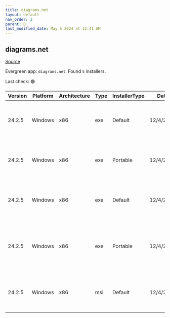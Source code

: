 ```yaml
---
title: diagrams.net
layout: default
nav_order: 2
parent: D
last_modified_date: May 5 2024 at 12:41 AM
---
```


## diagrams.net

[Source](https://www.diagrams.net/)

Evergreen app: `diagrams.net`. Found `5` installers.

Last check: 🟢

| Version | Platform | Architecture | Type | InstallerType | Date      | Size      | URI                                                                                                                                                                                                                                            |
| ------- | -------- | ------------ | ---- | ------------- | --------- | --------- | ---------------------------------------------------------------------------------------------------------------------------------------------------------------------------------------------------------------------------------------------- |
| 24.2.5  | Windows  | x86          | exe  | Default       | 12/4/2024 | 113269320 | [https://github.com/jgraph/drawio-desktop/releases/download/v24.2.5/draw.io-24.2.5-windows-installer.exe](https://github.com/jgraph/drawio-desktop/releases/download/v24.2.5/draw.io-24.2.5-windows-installer.exe)                             |
| 24.2.5  | Windows  | x86          | exe  | Portable      | 12/4/2024 | 113053848 | [https://github.com/jgraph/drawio-desktop/releases/download/v24.2.5/draw.io-24.2.5-windows-no-installer.exe](https://github.com/jgraph/drawio-desktop/releases/download/v24.2.5/draw.io-24.2.5-windows-no-installer.exe)                       |
| 24.2.5  | Windows  | x86          | exe  | Default       | 12/4/2024 | 97535776  | [https://github.com/jgraph/drawio-desktop/releases/download/v24.2.5/draw.io-ia32-24.2.5-windows-32bit-installer.exe](https://github.com/jgraph/drawio-desktop/releases/download/v24.2.5/draw.io-ia32-24.2.5-windows-32bit-installer.exe)       |
| 24.2.5  | Windows  | x86          | exe  | Portable      | 12/4/2024 | 97320752  | [https://github.com/jgraph/drawio-desktop/releases/download/v24.2.5/draw.io-ia32-24.2.5-windows-32bit-no-installer.exe](https://github.com/jgraph/drawio-desktop/releases/download/v24.2.5/draw.io-ia32-24.2.5-windows-32bit-no-installer.exe) |
| 24.2.5  | Windows  | x86          | msi  | Default       | 12/4/2024 | 123834368 | [https://github.com/jgraph/drawio-desktop/releases/download/v24.2.5/draw.io-24.2.5.msi](https://github.com/jgraph/drawio-desktop/releases/download/v24.2.5/draw.io-24.2.5.msi)                                                                 |
